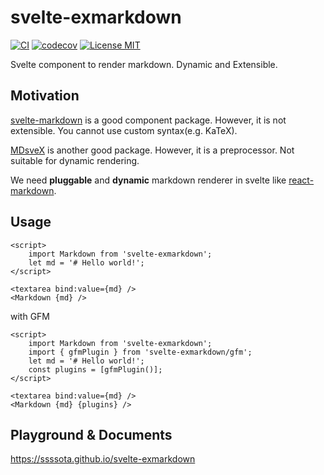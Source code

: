 # svelte-exmarkdown

[![CI](https://github.com/ssssota/svelte-exmarkdown/actions/workflows/ci.yml/badge.svg)](https://github.com/ssssota/svelte-exmarkdown/actions/workflows/ci.yml)
[![codecov](https://codecov.io/gh/ssssota/svelte-exmarkdown/branch/main/graph/badge.svg?token=5I9YNJ57R3)](https://codecov.io/gh/ssssota/svelte-exmarkdown)
[![License MIT](https://img.shields.io/npm/l/svelte-exmarkdown)](https://github.com/ssssota/svelte-exmarkdown/blob/main/LICENSE)

Svelte component to render markdown. Dynamic and Extensible.

## Motivation

[svelte-markdown](https://www.npmjs.com/package/svelte-markdown) is a good component package.
However, it is not extensible. You cannot use custom syntax(e.g. KaTeX).

[MDsveX](https://www.npmjs.com/package/mdsvex) is another good package.
However, it is a preprocessor. Not suitable for dynamic rendering.

We need **pluggable** and **dynamic** markdown renderer in svelte like [react-markdown](https://www.npmjs.com/package/react-markdown).

## Usage

```svelte
<script>
	import Markdown from 'svelte-exmarkdown';
	let md = '# Hello world!';
</script>

<textarea bind:value={md} />
<Markdown {md} />
```

with GFM

```svelte
<script>
	import Markdown from 'svelte-exmarkdown';
	import { gfmPlugin } from 'svelte-exmarkdown/gfm';
	let md = '# Hello world!';
	const plugins = [gfmPlugin()];
</script>

<textarea bind:value={md} />
<Markdown {md} {plugins} />
```

## Playground & Documents

https://ssssota.github.io/svelte-exmarkdown
